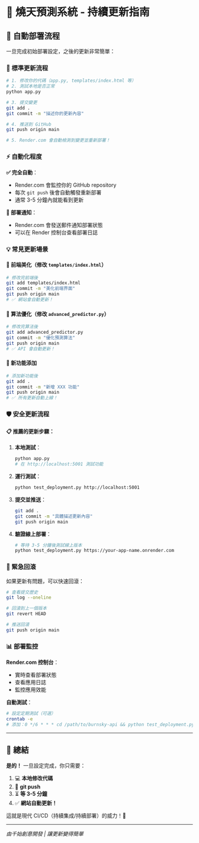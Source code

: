 # 🔄 燒天預測系統 - 持續更新指南

## 🚀 自動部署流程

一旦完成初始部署設定，之後的更新非常簡單：

### 📝 標準更新流程

```bash
# 1. 修改你的代碼（app.py, templates/index.html 等）
# 2. 測試本地是否正常
python app.py

# 3. 提交變更
git add .
git commit -m "描述你的更新內容"

# 4. 推送到 GitHub
git push origin main

# 5. Render.com 會自動檢測到變更並重新部署！
```

### ⚡ 自動化程度

**✅ 完全自動**：
- Render.com 會監控你的 GitHub repository
- 每次 `git push` 後會自動觸發重新部署
- 通常 3-5 分鐘內就能看到更新

**🔔 部署通知**：
- Render.com 會發送郵件通知部署狀態
- 可以在 Render 控制台查看部署日誌

### 💡 常見更新場景

#### 🎨 前端美化（修改 `templates/index.html`）
```bash
# 修改完前端後
git add templates/index.html
git commit -m "美化前端界面"
git push origin main
# ✅ 網站會自動更新！
```

#### 🧠 算法優化（修改 `advanced_predictor.py`）
```bash
# 修改完算法後
git add advanced_predictor.py
git commit -m "優化預測算法"
git push origin main
# ✅ API 會自動更新！
```

#### 📱 新功能添加
```bash
# 添加新功能後
git add .
git commit -m "新增 XXX 功能"
git push origin main
# ✅ 所有更新自動上線！
```

### 🛡 安全更新流程

#### 📋 推薦的更新步驟：

1. **本地測試**：
   ```bash
   python app.py
   # 在 http://localhost:5001 測試功能
   ```

2. **運行測試**：
   ```bash
   python test_deployment.py http://localhost:5001
   ```

3. **提交並推送**：
   ```bash
   git add .
   git commit -m "具體描述更新內容"
   git push origin main
   ```

4. **驗證線上部署**：
   ```bash
   # 等待 3-5 分鐘後測試線上版本
   python test_deployment.py https://your-app-name.onrender.com
   ```

### 🚨 緊急回滾

如果更新有問題，可以快速回滾：

```bash
# 查看提交歷史
git log --oneline

# 回滾到上一個版本
git revert HEAD

# 推送回滾
git push origin main
```

### 📊 部署監控

**Render.com 控制台**：
- 實時查看部署狀態
- 查看應用日誌
- 監控應用效能

**自動測試**：
```bash
# 設定定期測試（可選）
crontab -e
# 添加：0 */6 * * * cd /path/to/burnsky-api && python test_deployment.py https://your-app.onrender.com
```

---

## 🎯 總結

**是的！** 一旦設定完成，你只需要：

1. 💻 **本地修改代碼**
2. 🔄 **git push** 
3. ⏳ **等 3-5 分鐘**
4. ✅ **網站自動更新！**

這就是現代 CI/CD（持續集成/持續部署）的威力！🚀

---

*由千始創意開發 | 讓更新變得簡單*
